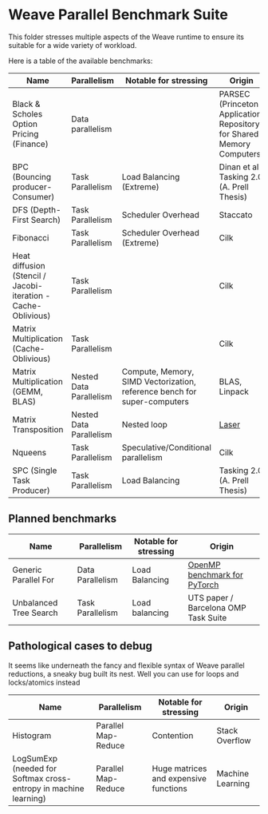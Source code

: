 # Weave Parallel Benchmark Suite

This folder stresses multiple aspects of the Weave runtime to ensure its suitable for a wide variety of workload.

Here is a table of the available benchmarks:

| Name                                                          | Parallelism             | Notable for stressing                                                    | Origin                                                                |
|---------------------------------------------------------------|-------------------------|--------------------------------------------------------------------------|-----------------------------------------------------------------------|
| Black & Scholes Option Pricing (Finance)                      | Data parallelism        |                                                                          | PARSEC (Princeton Application Repository for Shared-Memory Computers) |
| BPC (Bouncing producer-Consumer)                              | Task Parallelism        | Load Balancing (Extreme)                                                 | Dinan et al / Tasking 2.0 (A. Prell Thesis)                           |
| DFS (Depth-First Search)                                      | Task Parallelism        | Scheduler Overhead                                                       | Staccato                                                              |
| Fibonacci                                                     | Task Parallelism        | Scheduler Overhead (Extreme)                                             | Cilk                                                                  |
| Heat diffusion (Stencil / Jacobi-iteration - Cache-Oblivious) | Task Parallelism        |                                                                          | Cilk                                                                  |
| Matrix Multiplication (Cache-Oblivious)                       | Task Parallelism        |                                                                          | Cilk                                                                  |
| Matrix Multiplication (GEMM, BLAS)                            | Nested Data Parallelism | Compute, Memory, SIMD Vectorization, reference bench for super-computers | BLAS, Linpack                                                         |
| Matrix Transposition                                          | Nested Data Parallelism | Nested loop                                                              | [Laser](https://github.com/numforge/laser)                            |
| Nqueens                                                       | Task Parallelism        | Speculative/Conditional parallelism                                      | Cilk                                                                  |
| SPC (Single Task Producer)                                    | Task Parallelism        | Load Balancing                                                           | Tasking 2.0 (A. Prell Thesis)                                         |

## Planned benchmarks

| Name                               | Parallelism             | Notable for stressing               | Origin                                                                               |
|------------------------------------|-------------------------|-------------------------------------|--------------------------------------------------------------------------------------|
| Generic Parallel For               | Data Parallelism        | Load Balancing                      | [OpenMP benchmark for PyTorch](https://github.com/zy97140/omp-benchmark-for-pytorch) |
| Unbalanced Tree Search             | Task Parallelism        | Load balancing                      | UTS paper / Barcelona OMP Task Suite                                                 |


## Pathological cases to debug

It seems like underneath the fancy and flexible syntax of Weave parallel reductions, a sneaky bug built its nest.
Well you can use for loops and locks/atomics instead

| Name                                                             | Parallelism         | Notable for stressing                 | Origin           |
|------------------------------------------------------------------|---------------------|---------------------------------------|------------------|
| Histogram                                                        | Parallel Map-Reduce | Contention                            | Stack Overflow   |
| LogSumExp (needed for Softmax cross-entropy in machine learning) | Parallel Map-Reduce | Huge matrices and expensive functions | Machine Learning |
